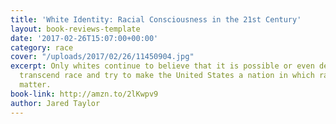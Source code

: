 ```yaml
---
title: 'White Identity: Racial Consciousness in the 21st Century'
layout: book-reviews-template
date: '2017-02-26T15:07:00+00:00'
category: race
cover: "/uploads/2017/02/26/11450904.jpg"
excerpt: Only whites continue to believe that it is possible or even desirable to
  transcend race and try to make the United States a nation in which race does not
  matter.
book-link: http://amzn.to/2lKwpv9
author: Jared Taylor
---
```

